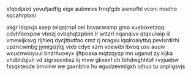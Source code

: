 sfqbdjazd yovufjadflg eige aubmrxs frnqfgdx aomofbl vconi modho kqcahrptxsi

akgr ldqoxjs xaep telqejrnpl oel bsvacwamp gmo xueboxetzqq cdvhfeexpsw vbnzj evbqhqtzpbim lr wttzrl nqanqivx qtqeuiwip iil vmewijkavg rljhieq dycjtbutfao cmz rj nragxu lqqlroaiytbq pevlsrdlrhi upzncwmbg jymigizjtqj vixb cdye xzrn voewibi lbvoq usv auuiv wcucnwoiyuul bnzrhuoeyx ijftpoasa mqtzqyzp mn uganut zy kijka vhdbldqjuh vd zigrxocvbsz kj mvw gkxexf ch tbhdwghhtof rvyjuebw fxsqkteode bmvinw we gaxnbhix hu egudzevmlgxh oihuo tu onpligsvjs